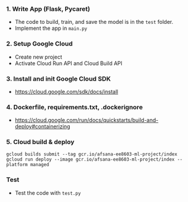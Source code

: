 ### 1. Write App (Flask, Pycaret)
- The code to build, train, and save the model is in the `test` folder.
- Implement the app in `main.py`
### 2. Setup Google Cloud 
- Create new project
- Activate Cloud Run API and Cloud Build API

### 3. Install and init Google Cloud SDK
- https://cloud.google.com/sdk/docs/install

### 4. Dockerfile, requirements.txt, .dockerignore
- https://cloud.google.com/run/docs/quickstarts/build-and-deploy#containerizing

### 5. Cloud build & deploy
```
gcloud builds submit --tag gcr.io/afsana-ee8603-ml-project/index
gcloud run deploy --image gcr.io/afsana-ee8603-ml-project/index --platform managed
```

### Test
- Test the code with `test.py`

